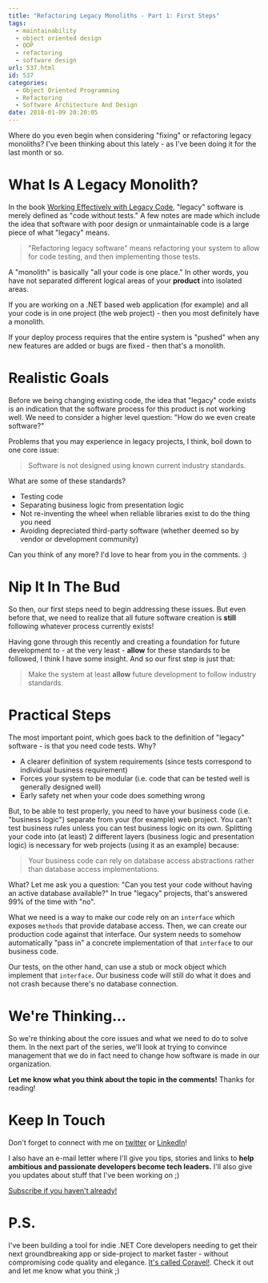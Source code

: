 ```yaml
---
title: "Refactoring Legacy Monoliths - Part 1: First Steps"
tags:
  - maintainability
  - object oriented design
  - OOP
  - refactoring
  - software design
url: 537.html
id: 537
categories:
  - Object Oriented Programming
  - Refactoring
  - Software Architecture And Design
date: 2018-01-09 20:20:05
---
```


Where do you even begin when considering "fixing" or refactoring legacy monoliths? I've been thinking about this lately - as I've been doing it for the last month or so.

<!--more-->

# What Is A Legacy Monolith?

In the book [Working Effectively with Legacy Code](https://www.amazon.com/Working-Effectively-Legacy-Michael-Feathers/dp/0131177052), "legacy" software is merely defined as "code without tests." A few notes are made which include the idea that software with poor design or unmaintainable code is a large piece of what "legacy" means.

> "Refactoring legacy software" means refactoring your system to allow for code testing, and then implementing those tests.

A "monolith" is basically "all your code is one place." In other words, you have not separated different logical areas of your **product** into isolated areas.

If you are working on a .NET based web application (for example) and all your code is in one project (the web project) - then you most definitely have a monolith.

If your deploy process requires that the entire system is "pushed" when any new features are added or bugs are fixed - then that's a monolith.

# Realistic Goals

Before we being changing existing code, the idea that "legacy" code exists is an indication that the software process for this product is not working well. We need to consider a higher level question: "How do we even create software?"

Problems that you may experience in legacy projects, I think, boil down to one core issue:

> Software is not designed using known current industry standards.

What are some of these standards?

- Testing code
- Separating business logic from presentation logic
- Not re-inventing the wheel when reliable libraries exist to do the thing you need
- Avoiding depreciated third-party software (whether deemed so by vendor or development community)

Can you think of any more? I'd love to hear from you in the comments. :)

# Nip It In The Bud

So then, our first steps need to begin addressing these issues. But even before that, we need to realize that all future software creation is **still** following whatever process currently exists!

Having gone through this recently and creating a foundation for future development to - at the very least - **allow** for these standards to be followed, I think I have some insight. And so our first step is just that:

> Make the system at least **allow** future development to follow industry standards.

# Practical Steps

The most important point, which goes back to the definition of "legacy" software - is that you need code tests. Why?

- A clearer definition of system requirements (since tests correspond to individual business requirement)
- Forces your system to be modular (i.e. code that can be tested well is generally designed well)
- Early safety net when your code does something wrong

But, to be able to test properly, you need to have your business code (i.e. "business logic") separate from your (for example) web project. You can't test business rules unless you can test business logic on its own. Splitting your code into (at least) 2 different layers (business logic and presentation logic) is necessary for web projects (using it as an example) because:

> Your business code can rely on database access abstractions rather than database access implementations.

What? Let me ask you a question: "Can you test your code without having an active database available?" In true "legacy" projects, that's answered 99% of the time with "no".

What we need is a way to make our code rely on an `interface` which exposes `methods` that provide database access. Then, we can create our production code against that interface. Our system needs to somehow automatically "pass in" a concrete implementation of that `interface` to our business code.

Our tests, on the other hand, can use a stub or mock object which implement that `interface`. Our business code will still do what it does and not crash because there's no database connection.

# We're Thinking...

So we're thinking about the core issues and what we need to do to solve them. In the next part of the series, we'll look at trying to convince management that we do in fact need to change how software is made in our organization.

**Let me know what you think about the topic in the comments!** Thanks for reading!

# Keep In Touch

Don't forget to connect with me on [twitter](https://twitter.com/jamesmh_dev) or [LinkedIn](https://www.linkedin.com/in/jamesmhickey/)!

I also have an e-mail letter where I'll give you tips, stories and links to **help ambitious and passionate developers become tech leaders.** I'll also give you updates about stuff that I've been working on ;)

[Subscribe if you haven't already!](https://tinyletter.com/jamesmh)

# P.S.

I've been building a tool for indie .NET Core developers needing to get their next groundbreaking app or side-project to market faster - without compromising code quality and elegance. [It's called Coravel!](https://github.com/jamesmh/coravel). Check it out and let me know what you think ;)
